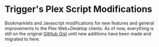 # Trigger's Plex Script Modifications

Bookmarklets and Javascript modifications for new features and general improvements to the Plex Web+Desktop clients. As of now, everything is still on the original [GitHub Gist](https://gist.github.com/trigger-segfault/fe776d9c69fa04ba42fa59691493d2a4) until new additions have been made and migrated to here.
